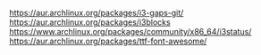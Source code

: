 https://aur.archlinux.org/packages/i3-gaps-git/  
https://aur.archlinux.org/packages/i3blocks  
https://www.archlinux.org/packages/community/x86_64/i3status/  
https://aur.archlinux.org/packages/ttf-font-awesome/  
